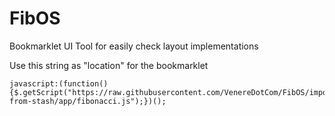 # FibOS
Bookmarklet UI Tool for easily check layout implementations

Use this string as "location" for the bookmarklet

    javascript:(function(){$.getScript("https://raw.githubusercontent.com/VenereDotCom/FibOS/import-from-stash/app/fibonacci.js");})();

